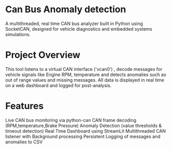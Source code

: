 # Can Bus Anomaly detection
A multithreaded, real time CAN bus analyzer built in Python using SocketCAN, designed for vehicle diagnostics and embedded systems simulations.

# Project Overview
This tool listens to a virtual CAN interface ('vcan0') , decode messages for vehicle signals like Engine RPM, temperature and detects anomalies such as out of range values and missing messages. All data is displayed in real time on a web dashboard and logged for post-analysis.

# Features
Live CAN bus monitoring via python-can
CAN frame decoding (RPM,temperature,Brake Pressure)
Anomaly Detection (value thresholds & timeout detection)
Real Time Dashboard using StreamLit
Multithreaded CAN listener with Background processing
Persistent Logging of messages and anomalies to CSV




